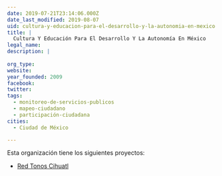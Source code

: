 ```yaml
---
date: 2019-07-21T23:14:06.000Z
date_last_modified: 2019-08-07
uid: cultura-y-educacion-para-el-desarrollo-y-la-autonomia-en-mexico
title: |
  Cultura Y Educación Para El Desarrollo Y La Autonomía En México
legal_name: 
description: |
  
org_type: 
website: 
year_founded: 2009
facebook: 
twitter: 
tags:
  - monitoreo-de-servicios-publicos
  - mapeo-ciudadano
  - participación-ciudadana
cities: 
  - Ciudad de México

---
```


Esta organización tiene los siguientes proyectos:

- [Red Tonos Cihuatl](/proyectos/red-tonos-cihuatl)
